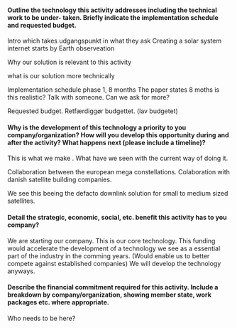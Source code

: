 #### Outline the technology this activity addresses including the technical work to be under- taken. Briefly indicate the implementation schedule and requested budget.


Intro which takes udgangspunkt in what they ask
Creating a solar system internet starts by Earth observeation 

Why our solution is relevant to this activity 

what is our solution more technically

Implementation schedule 
phase 1, 8 months
The paper states 8 moths is this realistic? Talk with someone. Can we ask for more?

Requested budget.
Retfærdiggør budgettet. (lav budgetet)


#### Why is the development of this technology a priority to you company/organization? How will you develop this opportunity during and after the activity? What happens next (please include a timeline)?

This is what we make . 
What have we seen with the current way of doing it. 

Collaboration between the european mega constellations. 
Colaboration with danish satellite building companies. 

We see this beeing the defacto downlink solution for small to medium sized satellites.
#### Detail the strategic, economic, social, etc. benefit this activity has to you company?

We are starting our company.
This is our core technology. 
This funding would accelerate the development of a technology we see as a essential part of the industry in the comming years. 
(Would enable us to better compete against established companies)
We will develop the technology anyways. 

#### Describe the financial commitment required for this activity. Include a breakdown by company/organization, showing member state, work packages etc. where appropriate.

Who needs to be here?